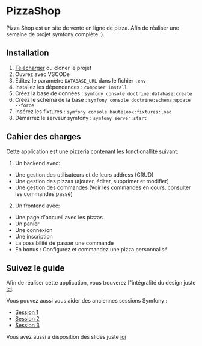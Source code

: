 # PizzaShop

Pizza Shop est un site de vente en ligne de pizza. Afin
de réaliser une semaine de projet symfony complète :).

## Installation

1. [Télécharger](https://github.com/Djeg/formation-symfony/archive/refs/heads/session-projet/04-04-22.08-04-22.zip) ou cloner le projet
2. Ouvrez avec VSCODe
3. Éditez le paramètre `DATABASE_URL` dans le fichier `.env`
4. Installez les dépendances : `composer install`
5. Créez la base de données : `symfony console doctrine:database:create`
6. Créez le schèma de la base : `symfony console doctrine:schema:update --force`
7. Insérez les fixtures : `symfony console hautelook:fixtures:load`
8. Démarrez le serveur symfony : `symfony server:start`

## Cahier des charges

Cette application est une pizzeria contenant les fonctionallité suivant:

1. Un backend avec:

- Une gestion des utilisateurs et de leurs address (CRUD)
- Une gestion des pizzas (ajouter, éditer, supprimer et modifier)
- Une gestion des commandes (Voir les commandes en cours, consulter les
  commandes passé)

2. Un frontend avec:

- Une page d'accueil avec les pizzas
- Un panier
- Une connexion
- Une inscription
- La possibilité de passer une commande
- En bonus : Configurez et commandez une pizza personnalisé

## Suivez le guide

Afin de réaliser cette application, vous trouverez l"intégralité du design
juste [ici](https://www.figma.com/file/UTthEDYvWiqKHjANXyYK6O/PizzaShop?node-id=0%3A1).

Vous pouvez aussi vous aider des anciennes sessions Symfony :

- [Session 1](https://github.com/Djeg/formation-symfony/tree/session/14-03-22.18-03-22)
- [Session 2](https://github.com/Djeg/formation-symfony/tree/session/21-03-22.25-03-22)
- [Session 3](https://github.com/Djeg/formation-symfony/tree/session/28-03-22.01-04-22)

Vous avez aussi à disposition des slides juste [ici](https://slides.com/davidjegat-1/sf5-training-foundation/fullscreen)
